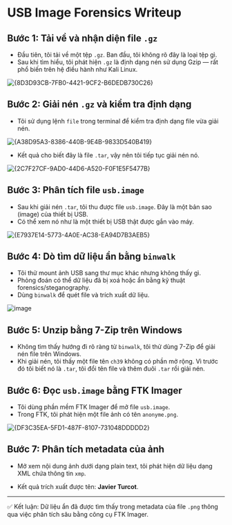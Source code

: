 
# USB Image Forensics Writeup

## Bước 1: Tải về và nhận diện file `.gz`

- Đầu tiên, tôi tải về một tệp `.gz`. Ban đầu, tôi không rõ đây là loại tệp gì.
- Sau khi tìm hiểu, tôi phát hiện `.gz` là định dạng nén sử dụng Gzip — rất phổ biến trên hệ điều hành như Kali Linux.

![{8D3D93CB-7FB0-4421-9CF2-B6DEDB730C26}](https://github.com/user-attachments/assets/db59e155-3115-40ae-b556-c2f319a85998)

## Bước 2: Giải nén `.gz` và kiểm tra định dạng

- Tôi sử dụng lệnh `file` trong terminal để kiểm tra định dạng file vừa giải nén.

![{A38D95A3-8386-440B-9E4B-9833D540B419}](https://github.com/user-attachments/assets/3f7f2508-7c45-4bec-be6e-08544dfab7a3)

- Kết quả cho biết đây là file `.tar`, vậy nên tôi tiếp tục giải nén nó.

![{2C7F27CF-9AD0-44D6-A520-F0F1E5F5477B}](https://github.com/user-attachments/assets/c9bcef55-c0ce-4283-9fa7-e0f108c15d14)

## Bước 3: Phân tích file `usb.image`

- Sau khi giải nén `.tar`, tôi thu được file `usb.image`. Đây là một bản sao (image) của thiết bị USB.
- Có thể xem nó như là một thiết bị USB thật được gắn vào máy.

![{E7937E14-5773-4A0E-AC38-EA94D7B3AEB5}](https://github.com/user-attachments/assets/9067ffa6-670b-4211-b49c-ff4c2d3ecb17)

## Bước 4: Dò tìm dữ liệu ẩn bằng `binwalk`

- Tôi thử mount ảnh USB sang thư mục khác nhưng không thấy gì.
- Phỏng đoán có thể dữ liệu đã bị xoá hoặc ẩn bằng kỹ thuật forensics/steganography.
- Dùng `binwalk` để quét file và trích xuất dữ liệu.

![image](https://github.com/user-attachments/assets/95de2ff0-4e86-428b-98c3-bc870d842ca4)

## Bước 5: Unzip bằng 7-Zip trên Windows

- Không tìm thấy hướng đi rõ ràng từ `binwalk`, tôi thử dùng 7-Zip để giải nén file trên Windows.
- Khi giải nén, tôi thấy một file tên `ch39` không có phần mở rộng. Vì trước đó tôi biết nó là `.tar`, tôi đổi tên file và thêm đuôi `.tar` rồi giải nén.

## Bước 6: Đọc `usb.image` bằng FTK Imager

- Tôi dùng phần mềm FTK Imager để mở file `usb.image`.
- Trong FTK, tôi phát hiện một file ảnh có tên `anonyme.png`.

![{DF3C35EA-5FD1-487F-8107-731048DDDDD2}](https://github.com/user-attachments/assets/b8d6925d-415d-4c63-9624-af546d7b7d0b)

## Bước 7: Phân tích metadata của ảnh

- Mở xem nội dung ảnh dưới dạng plain text, tôi phát hiện dữ liệu dạng XML chứa thông tin `xmp`.

- Kết quả trích xuất được tên: **Javier Turcot**.

---

✅ Kết luận: Dữ liệu ẩn đã được tìm thấy trong metadata của file `.png` thông qua việc phân tích sâu bằng công cụ FTK Imager.
